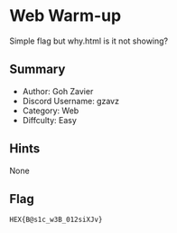 # Web Warm-up

Simple flag but why.html is it not showing?

## Summary

- Author: Goh Zavier
- Discord Username: gzavz
- Category: Web
- Diffculty: Easy

## Hints

None

## Flag

``HEX{B@s1c_w3B_012siXJv}``
